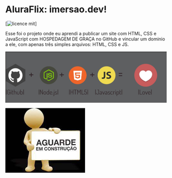 # AluraFlix: imersao.dev!

[![licence mit](https://img.shields.io)]

Esse foi o projeto onde eu aprendi a publicar um site com HTML, CSS e JavaScript com HOSPEDAGEM DE GRAÇA no GitHub e vincular um dominio a ele, com apenas três simples arquivos: HTML, CSS e JS.

![HTML, CSS e JS](https://github.com/Paucinha/assets/blob/master/js.png?raw=true)

![Construção](https://raw.githubusercontent.com/Paucinha/assets/master/transferir.jpg)
